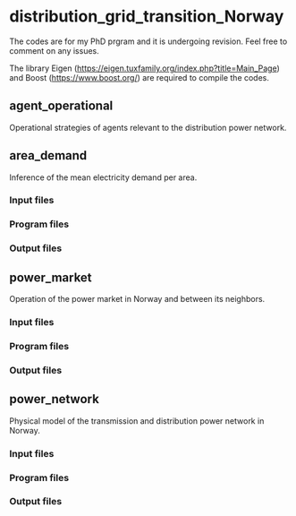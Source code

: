 # distribution_grid_transition_Norway
The codes are for my PhD prgram and it is undergoing revision. Feel free to comment on any issues.

The library Eigen (https://eigen.tuxfamily.org/index.php?title=Main_Page) and Boost (https://www.boost.org/) are required to compile the codes.

## agent_operational
Operational strategies of agents relevant to the distribution power network.

## area_demand
Inference of the mean electricity demand per area.

### Input files

### Program files

### Output files

## power_market
Operation of the power market in Norway and between its neighbors.

### Input files

### Program files

### Output files

## power_network
Physical model of the transmission and distribution power network in Norway.

### Input files

### Program files

### Output files
